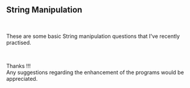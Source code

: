 <h2>String Manipulation</h2> <br>
<p>These are some basic String manipulation questions that I've recently practised.</p> <br>

Thanks !!! <br>
Any suggestions regarding the enhancement of the programs would be appreciated.


